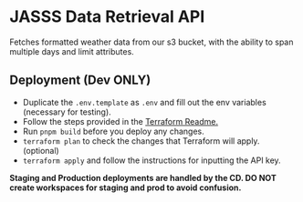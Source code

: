 # JASSS Data Retrieval API

Fetches formatted weather data from our s3 bucket, with the ability to span multiple days and
limit attributes.

## Deployment (Dev ONLY)

- Duplicate the `.env.template` as `.env` and fill out the env variables (necessary for testing).
- Follow the steps provided in the [Terraform Readme.](../terraform/README.md)
- Run `pnpm build` before you deploy any changes.
- `terraform plan` to check the changes that Terraform will apply. (optional)
- `terraform apply` and follow the instructions for inputting the API key.

**Staging and Production deployments are handled by the CD. DO NOT create workspaces for staging and prod to avoid confusion.**
